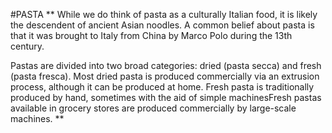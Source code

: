 #PASTA
** While we do think of pasta as a culturally Italian food, it is likely the descendent of ancient Asian noodles. A common belief about pasta is that it was brought to Italy from China by Marco Polo during the 13th century.

Pastas are divided into two broad categories: dried (pasta secca) and fresh (pasta fresca). Most dried pasta is produced commercially via an extrusion process, although it can be produced at home. Fresh pasta is traditionally produced by hand, sometimes with the aid of simple machinesFresh pastas available in grocery stores are produced commercially by large-scale machines. **


